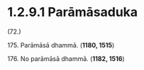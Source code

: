 

# 1.2.9.1 Parāmāsaduka





(72.)

175\. Parāmāsā dhammā. (**1180, 1515**)

176\. No parāmāsā dhammā. (**1182, 1516**)



